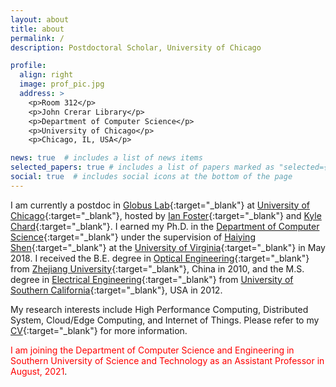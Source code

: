 ```yaml
---
layout: about
title: about
permalink: /
description: Postdoctoral Scholar, University of Chicago

profile:
  align: right
  image: prof_pic.jpg
  address: >
    <p>Room 312</p>
    <p>John Crerar Library</p>
    <p>Department of Computer Science</p>
    <p>University of Chicago</p>
    <p>Chicago, IL, USA</p>

news: true  # includes a list of news items
selected_papers: true # includes a list of papers marked as "selected={true}"
social: true  # includes social icons at the bottom of the page
---
```


I am currently a postdoc in [Globus Lab](http://labs.globus.org/){:target="\_blank"} at [University of Chicago](https://www.uchicago.edu/){:target="\_blank"}, hosted by [Ian Foster](http://www.ianfoster.org/){:target="\_blank"} and [Kyle Chard](https://kylechard.com/){:target="\_blank"}. I earned my Ph.D. in the [Department of Computer Science](http://www.cs.virginia.edu/){:target="\_blank"} under the supervision of [Haiying Shen](http://www.cs.virginia.edu/~hs6ms/){:target="\_blank"} at the [University of Virginia](http://www.virginia.edu/){:target="\_blank"} in May 2018. 
I received the B.E. degree in [Optical Engineering](http://opt.zju.edu.cn/english/){:target="\_blank"} from [Zhejiang University](http://www.zju.edu.cn/english/){:target="\_blank"}, China in 2010,
and the M.S. degree in [Electrical Engineering](http://ee.usc.edu/){:target="\_blank"} from [University of Southern California](http://www.usc.edu/){:target="\_blank"}, USA in 2012.

My research interests include High Performance Computing, Distributed System, Cloud/Edge Computing, and Internet of Things.
Please refer to my [CV](assets/CV-ZhuozhaoLi.pdf){:target="\_blank"} for more information.

<span style="color:red">I am joining the Department of Computer Science and Engineering in Southern University of Science and Technology as an Assistant Professor in August, 2021</span>.

<!---
I am looking for self-motivated students (both M.S. and Ph.D.) and postdocs. If you are interested in doing HPC and distributed system research with me, please [email](mailto:zhuozhao@uchicago.edu) me your CV and a brief introduction of your research interests.
--->